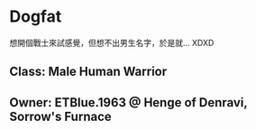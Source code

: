 # Dogfat

想開個戰士來試感覺，但想不出男生名字，於是就... XDXD

## Class: Male Human Warrior

## Owner: ETBlue.1963 @ Henge of Denravi, Sorrow's Furnace
